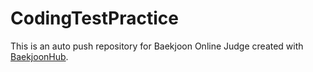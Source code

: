 # CodingTestPractice
This is an auto push repository for Baekjoon Online Judge created with [BaekjoonHub](https://github.com/BaekjoonHub/BaekjoonHub).
